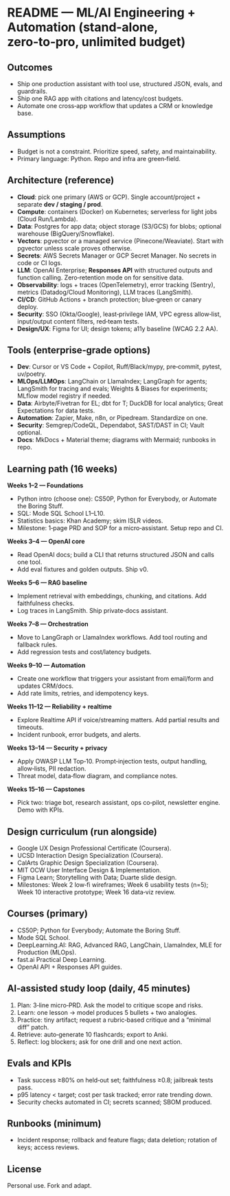 
# README — ML/AI Engineering + Automation (stand‑alone, zero‑to‑pro, unlimited budget)

## Outcomes
- Ship one production assistant with tool use, structured JSON, evals, and guardrails.
- Ship one RAG app with citations and latency/cost budgets.
- Automate one cross‑app workflow that updates a CRM or knowledge base.

## Assumptions
- Budget is not a constraint. Prioritize speed, safety, and maintainability.
- Primary language: Python. Repo and infra are green‑field.

## Architecture (reference)
- **Cloud**: pick one primary (AWS or GCP). Single account/project + separate **dev / staging / prod**.
- **Compute**: containers (Docker) on Kubernetes; serverless for light jobs (Cloud Run/Lambda).
- **Data**: Postgres for app data; object storage (S3/GCS) for blobs; optional warehouse (BigQuery/Snowflake).
- **Vectors**: pgvector or a managed service (Pinecone/Weaviate). Start with pgvector unless scale proves otherwise.
- **Secrets**: AWS Secrets Manager or GCP Secret Manager. No secrets in code or CI logs.
- **LLM**: OpenAI Enterprise; **Responses API** with structured outputs and function calling. Zero‑retention mode on for sensitive data.
- **Observability**: logs + traces (OpenTelemetry), error tracking (Sentry), metrics (Datadog/Cloud Monitoring), LLM traces (LangSmith).
- **CI/CD**: GitHub Actions + branch protection; blue‑green or canary deploy.
- **Security**: SSO (Okta/Google), least‑privilege IAM, VPC egress allow‑list, input/output content filters, red‑team tests.
- **Design/UX**: Figma for UI; design tokens; a11y baseline (WCAG 2.2 AA).

## Tools (enterprise‑grade options)
- **Dev**: Cursor or VS Code + Copilot, Ruff/Black/mypy, pre‑commit, pytest, uv/poetry.
- **MLOps/LLMOps**: LangChain or LlamaIndex; LangGraph for agents; LangSmith for tracing and evals; Weights & Biases for experiments; MLflow model registry if needed.
- **Data**: Airbyte/Fivetran for EL; dbt for T; DuckDB for local analytics; Great Expectations for data tests.
- **Automation**: Zapier, Make, n8n, or Pipedream. Standardize on one.
- **Security**: Semgrep/CodeQL, Dependabot, SAST/DAST in CI; Vault optional.
- **Docs**: MkDocs + Material theme; diagrams with Mermaid; runbooks in repo.

## Learning path (16 weeks)
**Weeks 1–2 — Foundations**
- Python intro (choose one): CS50P, Python for Everybody, or Automate the Boring Stuff.
- SQL: Mode SQL School L1–L10.
- Statistics basics: Khan Academy; skim ISLR videos.
- Milestone: 1‑page PRD and SOP for a micro‑assistant. Setup repo and CI.

**Weeks 3–4 — OpenAI core**
- Read OpenAI docs; build a CLI that returns structured JSON and calls one tool.
- Add eval fixtures and golden outputs. Ship v0.

**Weeks 5–6 — RAG baseline**
- Implement retrieval with embeddings, chunking, and citations. Add faithfulness checks.
- Log traces in LangSmith. Ship private‑docs assistant.

**Weeks 7–8 — Orchestration**
- Move to LangGraph or LlamaIndex workflows. Add tool routing and fallback rules.
- Add regression tests and cost/latency budgets.

**Weeks 9–10 — Automation**
- Create one workflow that triggers your assistant from email/form and updates CRM/docs.
- Add rate limits, retries, and idempotency keys.

**Weeks 11–12 — Reliability + realtime**
- Explore Realtime API if voice/streaming matters. Add partial results and timeouts.
- Incident runbook, error budgets, and alerts.

**Weeks 13–14 — Security + privacy**
- Apply OWASP LLM Top‑10. Prompt‑injection tests, output handling, allow‑lists, PII redaction.
- Threat model, data‑flow diagram, and compliance notes.

**Weeks 15–16 — Capstones**
- Pick two: triage bot, research assistant, ops co‑pilot, newsletter engine. Demo with KPIs.

## Design curriculum (run alongside)
- Google UX Design Professional Certificate (Coursera).
- UCSD Interaction Design Specialization (Coursera).
- CalArts Graphic Design Specialization (Coursera).
- MIT OCW User Interface Design & Implementation.
- Figma Learn; Storytelling with Data; Duarte slide design.
- Milestones: Week 2 low‑fi wireframes; Week 6 usability tests (n=5); Week 10 interactive prototype; Week 16 data‑viz review.

## Courses (primary)
- CS50P; Python for Everybody; Automate the Boring Stuff.
- Mode SQL School.
- DeepLearning.AI: RAG, Advanced RAG, LangChain, LlamaIndex, MLE for Production (MLOps).
- fast.ai Practical Deep Learning.
- OpenAI API + Responses API guides.

## AI‑assisted study loop (daily, 45 minutes)
1) Plan: 3‑line micro‑PRD. Ask the model to critique scope and risks.
2) Learn: one lesson → model produces 5 bullets + two analogies.
3) Practice: tiny artifact; request a rubric‑based critique and a “minimal diff” patch.
4) Retrieve: auto‑generate 10 flashcards; export to Anki.
5) Reflect: log blockers; ask for one drill and one next action.

## Evals and KPIs
- Task success ≥80% on held‑out set; faithfulness ≥0.8; jailbreak tests pass.
- p95 latency < target; cost per task tracked; error rate trending down.
- Security checks automated in CI; secrets scanned; SBOM produced.

## Runbooks (minimum)
- Incident response; rollback and feature flags; data deletion; rotation of keys; access reviews.

## License
Personal use. Fork and adapt.
